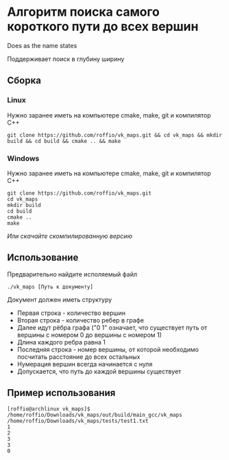 # Алгоритм поиска самого короткого пути до всех вершин
Does as the name states

Поддерживает поиск в глубину ширину
## Сборка
### Linux
Нужно заранее иметь на компьютере cmake, make, git и компилятор C++
```
git clone https://github.com/roffio/vk_maps.git && cd vk_maps && mkdir build && cd build && cmake .. && make
```
### Windows 
Нужно заранее иметь на компьютере cmake, make, git и компилятор C++
```
git clone https://github.com/roffio/vk_maps.git
cd vk_maps
mkdir build
cd build
cmake ..
make
```

_Или скачайте скомпилированную версию_
## Использование
Предварительно найдите исполяемый файл
```
./vk_maps [Путь к документу]
```
Документ должен иметь структуру
* Первая строка - количество вершин
* Вторая строка - количество ребер в графе
* Далее идут рёбра графа ("0 1" означает, что существует путь от вершины с номером 0 до вершины с номером 1)
* Длина каждого ребра равна 1
* Последняя строка - номер вершины, от которой необходимо посчитать расстояние до всех остальных
* Нумерация вершин всегда начинается с нуля
* Допускается, что путь до каждой вершины существует


## Пример использования
```
[roffio@archlinux vk_maps]$ /home/roffio/Downloads/vk_maps/out/build/main_gcc/vk_maps /home/roffio/Downloads/vk_maps/tests/test1.txt
1
2
3
3
0
```